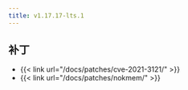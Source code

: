 ```yaml
---
title: v1.17.17-lts.1
---
```


## 补丁

- {{< link url="/docs/patches/cve-2021-3121/" >}}
- {{< link url="/docs/patches/nokmem/" >}}
